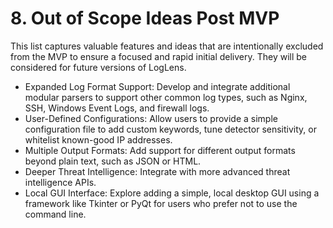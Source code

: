 # 8. Out of Scope Ideas Post MVP

This list captures valuable features and ideas that are intentionally excluded from the MVP to ensure a focused and rapid initial delivery. They will be considered for future versions of LogLens.

* Expanded Log Format Support: Develop and integrate additional modular parsers to support other common log types, such as Nginx, SSH, Windows Event Logs, and firewall logs.
* User-Defined Configurations: Allow users to provide a simple configuration file to add custom keywords, tune detector sensitivity, or whitelist known-good IP addresses.
* Multiple Output Formats: Add support for different output formats beyond plain text, such as JSON or HTML.
* Deeper Threat Intelligence: Integrate with more advanced threat intelligence APIs.
* Local GUI Interface: Explore adding a simple, local desktop GUI using a framework like Tkinter or PyQt for users who prefer not to use the command line.

